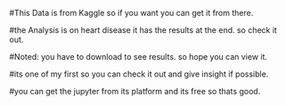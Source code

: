 #This Data is from Kaggle so if you want you can get it from there.

#the Analysis is on heart disease it has the results at the end. so check it out.

#Noted: you have to download to see results. so hope you can view it. 

#its one of my first so you can check it out and give insight if possible.

#you can get the jupyter from its platform and its free so thats good.


